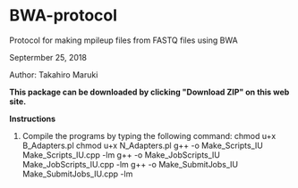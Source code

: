 # BWA-protocol
Protocol for making mpileup files from FASTQ files using BWA

Septermber 25, 2018

Author: Takahiro Maruki

**This package can be downloaded by clicking "Download ZIP" on this web site.**

**Instructions**

1. Compile the programs by typing the following command:
chmod u+x B_Adapters.pl
chmod u+x N_Adapters.pl
g++ -o Make_Scripts_IU Make_Scripts_IU.cpp -lm
g++ -o Make_JobScripts_IU Make_JobScripts_IU.cpp -lm
g++ -o Make_SubmitJobs_IU Make_SubmitJobs_IU.cpp -lm
